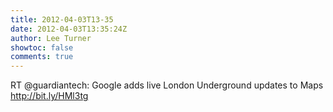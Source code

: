 ```yaml
---
title: 2012-04-03T13-35
date: 2012-04-03T13:35:24Z
author: Lee Turner
showtoc: false
comments: true
---
```


RT @guardiantech: Google adds live London Underground updates to Maps http://bit.ly/HMl3tg

